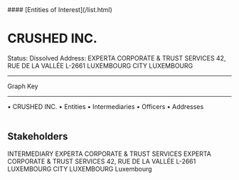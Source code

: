 <link rel="stylesheet" type="text/css" href="../../assets/style.css">
#### [Entities of Interest](/list.html)

<style>
body{background-image:url("http://eoi-graphs.s3-website-eu-west-1.amazonaws.com/CRUSHED_INC..png");background-repeat: no-repeat;background-size: contain;}
.markdown>p>span{background-color: white;}
</style>

# CRUSHED INC.
<span>Status: Dissolved
Address: EXPERTA CORPORATE & TRUST SERVICES 42, RUE DE LA VALLÉE L-2661 LUXEMBOURG CITY LUXEMBOURG
</span>

---



<div class="legend">
Graph Key
<hr>
<span class="focus">• CRUSHED INC.</span>
<span class="entity">• Entities</span>
<span class="intermediary">• Intermediaries</span>
<span class="officer">• Officers</span>
<span class="address">• Addresses</span>
</div><br>


## Stakeholders
<span>INTERMEDIARY
EXPERTA CORPORATE & TRUST SERVICES
EXPERTA CORPORATE & TRUST SERVICES 42, RUE DE LA VALLÉE L-2661 LUXEMBOURG CITY LUXEMBOURG
Luxembourg
</span>


